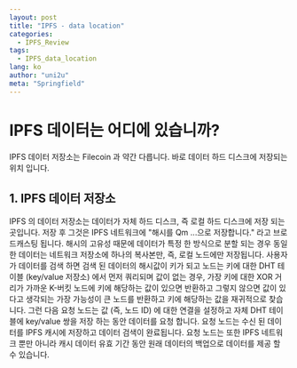 ```yaml
---
layout: post
title: "IPFS - data location"
categories:
  - IPFS_Review
tags:
  - IPFS_data_location
lang: ko
author: "uni2u"
meta: "Springfield"
---
```


# IPFS 데이터는 어디에 있습니까?

IPFS 데이터 저장소는 Filecoin 과 약간 다릅니다. 바로 데이터 하드 디스크에 저장되는 위치 입니다.

## 1. IPFS 데이터 저장소

IPFS 의 데이터 저장소는 데이터가 자체 하드 디스크, 즉 로컬 하드 디스크에 저장 되는 곳입니다. 저장 후 그것은 IPFS 네트워크에 "해시를 Qm ...으로 저장합니다." 라고 브로드캐스팅 됩니다. 해시의 고유성 때문에 데이터가 특정 한 방식으로 분할 되는 경우 동일한 데이터는 네트워크 저장소에 하나의 복사본만, 즉, 로컬 노드에만 저장됩니다. 사용자가 데이터를 검색 하면 검색 된 데이터의 해시값이 키가 되고 노드는 키에 대한 DHT 테이블 (key/value 저장소) 에서 먼저 쿼리되며 값이 없는 경우, 가장 키에 대한 XOR 거리가 가까운 K-버킷 노드에 키에 해당하는 값이 있으면 반환하고 그렇지 않으면 값이 있다고 생각되는 가장 가능성이 큰 노드를 반환하고 키에 해당하는 값을 재귀적으로 찾습니다. 그런 다음 요청 노드는 값 (즉, 노드 ID) 에 대한 연결을 설정하고 자체 DHT 테이블에 key/value 쌍을 저장 하는 동안 데이터를 요청 합니다. 요청 노드는 수신 된 데이터를 IPFS 캐시에 저장하고 데이터 검색이 완료됩니다. 요청 노드는 또한 IPFS 네트워크 뿐만 아니라 캐시 데이터 유효 기간 동안 원래 데이터의 백업으로 데이터를 제공 할 수 있습니다.



